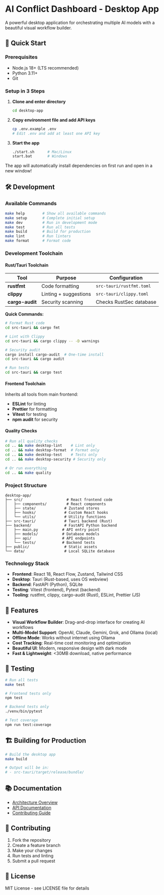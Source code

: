 # AI Conflict Dashboard - Desktop App

A powerful desktop application for orchestrating multiple AI models with a beautiful visual workflow builder.

## 🚀 Quick Start

### Prerequisites
- Node.js 18+ (LTS recommended)
- Python 3.11+
- Git

### Setup in 3 Steps

1. **Clone and enter directory**
   ```bash
   cd desktop-app
   ```

2. **Copy environment file and add API keys**
   ```bash
   cp .env.example .env
   # Edit .env and add at least one API key
   ```

3. **Start the app**
   ```bash
   ./start.sh      # Mac/Linux
   start.bat       # Windows
   ```

The app will automatically install dependencies on first run and open in a new window!

## 🛠️ Development

### Available Commands

```bash
make help        # Show all available commands
make setup       # Complete initial setup
make dev         # Run in development mode
make test        # Run all tests
make build       # Build for production
make lint        # Run linters
make format      # Format code
```

### Development Toolchain

#### **Rust/Tauri Toolchain**
| **Tool** | **Purpose** | **Configuration** |
|----------|-------------|------------------|
| **rustfmt** | Code formatting | `src-tauri/rustfmt.toml` |
| **clippy** | Linting + suggestions | `src-tauri/clippy.toml` |
| **cargo-audit** | Security scanning | Checks RustSec database |

**Quick Commands:**
```bash
# Format Rust code
cd src-tauri && cargo fmt

# Lint with Clippy
cd src-tauri && cargo clippy -- -D warnings

# Security audit
cargo install cargo-audit  # One-time install
cd src-tauri && cargo audit

# Run tests
cd src-tauri && cargo test
```

#### **Frontend Toolchain**
Inherits all tools from main frontend:
- **ESLint** for linting
- **Prettier** for formatting
- **Vitest** for testing
- **npm audit** for security

#### **Quality Checks**
```bash
# Run all quality checks
cd .. && make desktop-lint    # Lint only
cd .. && make desktop-format  # Format only
cd .. && make desktop-test    # Tests only
cd .. && make desktop-security # Security only

# Or run everything
cd .. && make quality
```

### Project Structure

```
desktop-app/
├── src/                    # React frontend code
│   ├── components/         # React components
│   ├── state/             # Zustand stores
│   ├── hooks/             # Custom React hooks
│   └── utils/             # Utility functions
├── src-tauri/             # Tauri backend (Rust)
├── backend/               # FastAPI Python backend
│   ├── main.py           # API entry point
│   ├── models/           # Database models
│   ├── api/              # API endpoints
│   └── tests/            # Backend tests
├── public/                # Static assets
└── data/                  # Local SQLite database
```

### Technology Stack

- **Frontend**: React 18, React Flow, Zustand, Tailwind CSS
- **Desktop**: Tauri (Rust-based, uses OS webview)
- **Backend**: FastAPI (Python), SQLite
- **Testing**: Vitest (frontend), Pytest (backend)
- **Tooling**: rustfmt, clippy, cargo-audit (Rust), ESLint, Prettier (JS)

## 🎯 Features

- **Visual Workflow Builder**: Drag-and-drop interface for creating AI workflows
- **Multi-Model Support**: OpenAI, Claude, Gemini, Grok, and Ollama (local)
- **Offline Mode**: Works without internet using Ollama
- **Cost Tracking**: Real-time cost monitoring and optimization
- **Beautiful UI**: Modern, responsive design with dark mode
- **Fast & Lightweight**: <30MB download, native performance

## 🧪 Testing

```bash
# Run all tests
make test

# Frontend tests only
npm test

# Backend tests only
./venv/bin/pytest

# Test coverage
npm run test:coverage
```

## 🏗️ Building for Production

```bash
# Build the desktop app
make build

# Output will be in:
# - src-tauri/target/release/bundle/
```

## 📚 Documentation

- [Architecture Overview](docs/architecture.md)
- [API Documentation](docs/api.md)
- [Contributing Guide](docs/contributing.md)

## 🤝 Contributing

1. Fork the repository
2. Create a feature branch
3. Make your changes
4. Run tests and linting
5. Submit a pull request

## 📄 License

MIT License - see LICENSE file for details